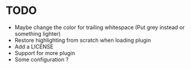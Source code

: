 # TODO

* Maybe change the color for trailing whitespace (Put grey instead or something
  lighter)
* Restore highlighting from scratch when loading plugin
* Add a LICENSE
* Support for more plugin
* Some configuration ?


